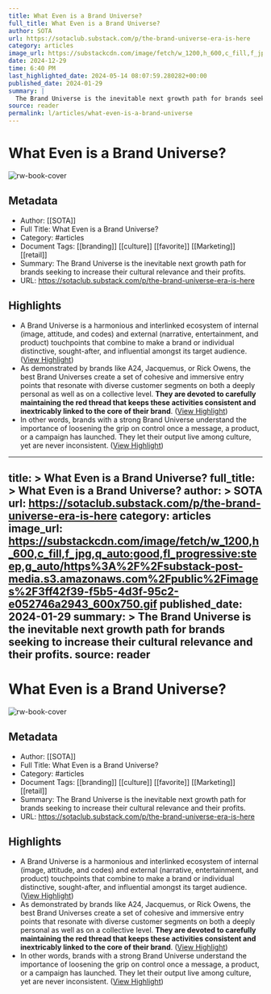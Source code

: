 ```yaml
---
title: What Even is a Brand Universe?
full_title: What Even is a Brand Universe?
author: SOTA
url: https://sotaclub.substack.com/p/the-brand-universe-era-is-here
category: articles
image_url: https://substackcdn.com/image/fetch/w_1200,h_600,c_fill,f_jpg,q_auto:good,fl_progressive:steep,g_auto/https%3A%2F%2Fsubstack-post-media.s3.amazonaws.com%2Fpublic%2Fimages%2F3ff42f39-f5b5-4d3f-95c2-e052746a2943_600x750.gif
date: 2024-12-29
time: 6:40 PM
last_highlighted_date: 2024-05-14 08:07:59.280282+00:00
published_date: 2024-01-29
summary: |
  The Brand Universe is the inevitable next growth path for brands seeking to increase their cultural relevance and their profits.
source: reader
permalink: l/articles/what-even-is-a-brand-universe
---
```

# What Even is a Brand Universe?

![rw-book-cover](https://substackcdn.com/image/fetch/w_1200,h_600,c_fill,f_jpg,q_auto:good,fl_progressive:steep,g_auto/https%3A%2F%2Fsubstack-post-media.s3.amazonaws.com%2Fpublic%2Fimages%2F3ff42f39-f5b5-4d3f-95c2-e052746a2943_600x750.gif)

## Metadata
- Author: [[SOTA]]
- Full Title: What Even is a Brand Universe?
- Category: #articles
- Document Tags: [[branding]] [[culture]] [[favorite]] [[Marketing]] [[retail]] 
- Summary: The Brand Universe is the inevitable next growth path for brands seeking to increase their cultural relevance and their profits.
- URL: https://sotaclub.substack.com/p/the-brand-universe-era-is-here

## Highlights
- A Brand Universe is a harmonious and interlinked ecosystem of internal (image, attitude, and codes) and external (narrative, entertainment, and product) touchpoints that combine to make a brand or individual distinctive, sought-after, and influential amongst its target audience. ([View Highlight](https://read.readwise.io/read/01hxv243kza24a6798gfk15jej))
- As demonstrated by brands like A24, Jacquemus, or Rick Owens, the best Brand Universes create a set of cohesive and immersive entry points that resonate with diverse customer segments on both a deeply personal as well as on a collective level. **They are devoted to carefully maintaining the red thread that keeps these activities consistent and inextricably linked to the core of their brand**. ([View Highlight](https://read.readwise.io/read/01hxv260vnrfrqj8t83952ped0))
- In other words, brands with a strong Brand Universe understand the importance of loosening the grip on control once a message, a product, or a campaign has launched. They let their output live among culture, yet are never inconsistent. ([View Highlight](https://read.readwise.io/read/01hxv29qndxct9vemm07pat3tq))


---
title: >
  What Even is a Brand Universe?
full_title: >
  What Even is a Brand Universe?
author: >
  SOTA
url: https://sotaclub.substack.com/p/the-brand-universe-era-is-here
category: articles
image_url: https://substackcdn.com/image/fetch/w_1200,h_600,c_fill,f_jpg,q_auto:good,fl_progressive:steep,g_auto/https%3A%2F%2Fsubstack-post-media.s3.amazonaws.com%2Fpublic%2Fimages%2F3ff42f39-f5b5-4d3f-95c2-e052746a2943_600x750.gif
published_date: 2024-01-29
summary: >
  The Brand Universe is the inevitable next growth path for brands seeking to increase their cultural relevance and their profits.
source: reader
---
# What Even is a Brand Universe?

![rw-book-cover](https://substackcdn.com/image/fetch/w_1200,h_600,c_fill,f_jpg,q_auto:good,fl_progressive:steep,g_auto/https%3A%2F%2Fsubstack-post-media.s3.amazonaws.com%2Fpublic%2Fimages%2F3ff42f39-f5b5-4d3f-95c2-e052746a2943_600x750.gif)

## Metadata
- Author: [[SOTA]]
- Full Title: What Even is a Brand Universe?
- Category: #articles
- Document Tags: [[branding]] [[culture]] [[favorite]] [[Marketing]] [[retail]] 
- Summary: The Brand Universe is the inevitable next growth path for brands seeking to increase their cultural relevance and their profits.
- URL: https://sotaclub.substack.com/p/the-brand-universe-era-is-here

## Highlights
- A Brand Universe is a harmonious and interlinked ecosystem of internal (image, attitude, and codes) and external (narrative, entertainment, and product) touchpoints that combine to make a brand or individual distinctive, sought-after, and influential amongst its target audience. ([View Highlight](https://read.readwise.io/read/01hxv243kza24a6798gfk15jej))
- As demonstrated by brands like A24, Jacquemus, or Rick Owens, the best Brand Universes create a set of cohesive and immersive entry points that resonate with diverse customer segments on both a deeply personal as well as on a collective level. **They are devoted to carefully maintaining the red thread that keeps these activities consistent and inextricably linked to the core of their brand**. ([View Highlight](https://read.readwise.io/read/01hxv260vnrfrqj8t83952ped0))
- In other words, brands with a strong Brand Universe understand the importance of loosening the grip on control once a message, a product, or a campaign has launched. They let their output live among culture, yet are never inconsistent. ([View Highlight](https://read.readwise.io/read/01hxv29qndxct9vemm07pat3tq))


